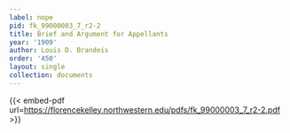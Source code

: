 ```yaml
---
label: nope
pid: fk_99000003_7_r2-2
title: Brief and Argument for Appellants
year: '1909'
author: Louis D. Brandeis
order: '450'
layout: single
collection: documents
---
```



{{< embed-pdf url=https://florencekelley.northwestern.edu/pdfs/fk_99000003_7_r2-2.pdf >}}